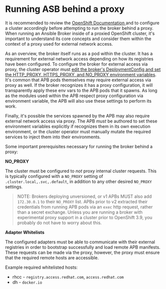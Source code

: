 # Running ASB behind a proxy

It is recommended to review the [OpenShift Documentation ](https://docs.openshift.com/container-platform/3.7/install_config/http_proxies.html)
and to configure a cluster accordingly before attempting to run the broker behind
a proxy. When running an Ansible Broker inside of a proxied OpenShift cluster,
it's important to understand its core concepts and consider them within the context
of a proxy used for external network access.

As an overview, the broker itself runs as a pod within the cluster. It has a requirement
for external network access depending on how its registries have been configured.
To configure the broker for external access via proxy, the cluster operator must
[edit the broker's DeploymentConfig and set the HTTP_PROXY, HTTPS_PROXY, and NO_PROXY environment variables](https://docs.openshift.com/container-platform/3.7/install_config/http_proxies.html#setting-environment-variables-in-pods).
It's common that APB pods themselves may require external access via proxy as well.
If the broker recognizes it has a proxy configuration, it will transparently
apply these env vars to the APB pods that it spawns. As long as the modules used
within the APB respect proxy configuration via environment variable, the APB
will also use these settings to perform its work. 

Finally, it's possible the services spawned by the APB may also require external
network access via proxy. The APB *must* be authored to set these environment variables
explicitly if recognizes them in its own execution environment, or the cluster
operator must manually mutate the required services to inject them into their environments.

Some important prerequisites necessary for running the broker behind a proxy:

**NO_PROXY**

The cluster must be configured to *not* proxy internal cluster requests. This
is typically configured with a `NO_PROXY` setting of `.cluster.local,.svc,.default`, in addition
to any other desired `NO_PROXY` settings.

> NOTE: Brokers deploying unversioned, or v1 APBs MUST also add `172.30.0.1` to their
`NO_PROXY` list. APBs prior to v2 extracted their credentials from running APB
pods via an `exec` http request, rather than a secret exchange. Unless you
are running a broker with experimental proxy support in a cluster prior to
OpenShift 3.9, you probably do not have to worry about this.

**Adapter Whitelists**

The configured adapters must be able to communicate with their external registries
in order to bootstrap successfully and load remote APB manifests. These requests
can be made via the proxy, however, the proxy must ensure that the required remote
hosts are accessible.

Example required whitelisted hosts:

* rhcc - `registry.access.redhat.com`, `access.redhat.com`
* dh - `docker.io`
